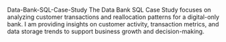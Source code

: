 Data-Bank-SQL-Case-Study
The Data Bank SQL Case Study focuses on analyzing customer transactions and reallocation patterns for a digital-only bank. I am providing insights on customer activity, transaction metrics, and data storage trends to support business growth and decision-making.
